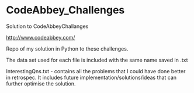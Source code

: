 # CodeAbbey_Challenges
Solution to CodeAbbeyChallanges

http://www.codeabbey.com/

Repo of my solution in Python to these challenges.

The data set used for each file is included with the same name saved in .txt

InterestingQns.txt - contains all the problems that I could have done better in retrospec. It includes future implementation/solutions/ideas that can further optimise the solution.

